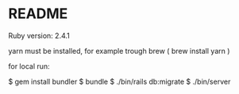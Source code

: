 # README

Ruby version: 2.4.1

yarn must be installed, for example trough brew ( brew install yarn )

for local run:

$ gem install bundler
$ bundle
$ ./bin/rails db:migrate
$ ./bin/server